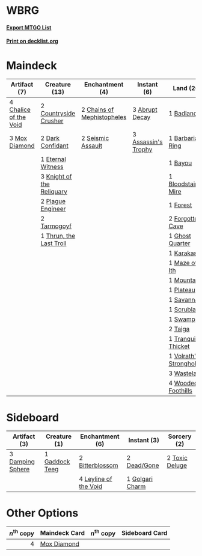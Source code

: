 # WBRG

#### [Export MTGO List](../collection/WBRG/WBRG.txt)
#### [Print on decklist.org](http://decklist.org/?deckmain=3%09Abrupt%20Decay%0A3%09Assassin's%20Trophy%0A1%09Badlands%0A1%09Barbarian%20Ring%0A1%09Bayou%0A1%09Bloodstained%20Mire%0A2%09Chains%20of%20Mephistopheles%0A4%09Chalice%20of%20the%20Void%0A2%09Countryside%20Crusher%0A2%09Dark%20Confidant%0A1%09Eternal%20Witness%0A1%09Forest%0A2%09Forgotten%20Cave%0A1%09Ghost%20Quarter%0A1%09Karakas%0A3%09Knight%20of%20the%20Reliquary%0A4%09Life%20from%20the%20Loam%0A1%09Maze%20of%20Ith%0A1%09Mountain%0A3%09Mox%20Diamond%0A2%09Plague%20Engineer%0A1%09Plateau%0A1%09Savannah%0A1%09Scrubland%0A2%09Seismic%20Assault%0A1%09Swamp%0A2%09Taiga%0A2%09Tarmogoyf%0A1%09Thrun,%20the%20Last%20Troll%0A1%09Tranquil%20Thicket%0A1%09Volrath's%20Stronghold%0A3%09Wasteland%0A4%09Wooded%20Foothills&deckside=2%09Bitterblossom%0A3%09Damping%20Sphere%0A2%09Dead/Gone%0A1%09Gaddock%20Teeg%0A1%09Golgari%20Charm%0A4%09Leyline%20of%20the%20Void%0A2%09Toxic%20Deluge)
# Maindeck

|                                          Artifact (7)                                          |                                           Creature (13)                                            |                                          Enchantment (4)                                          |                                         Instant (6)                                          |                                           Land (26)                                           |                                          Sorcery (4)                                          |
|------------------------------------------------------------------------------------------------|----------------------------------------------------------------------------------------------------|---------------------------------------------------------------------------------------------------|----------------------------------------------------------------------------------------------|-----------------------------------------------------------------------------------------------|-----------------------------------------------------------------------------------------------|
|4 [Chalice of the Void](http://gatherer.wizards.com/Pages/Card/Details.aspx?multiverseid=442211)|2 [Countryside Crusher](http://gatherer.wizards.com/Pages/Card/Details.aspx?multiverseid=370544)    |2 [Chains of Mephistopheles](http://gatherer.wizards.com/Pages/Card/Details.aspx?multiverseid=1431)|3 [Abrupt Decay](http://gatherer.wizards.com/Pages/Card/Details.aspx?multiverseid=456061)     |1 [Badlands](http://gatherer.wizards.com/Pages/Card/Details.aspx?multiverseid=878)             |4 [Life from the Loam](http://gatherer.wizards.com/Pages/Card/Details.aspx?multiverseid=338409)|
|3 [Mox Diamond](http://gatherer.wizards.com/Pages/Card/Details.aspx?multiverseid=5193)          |2 [Dark Confidant](http://gatherer.wizards.com/Pages/Card/Details.aspx?multiverseid=397731)         |2 [Seismic Assault](http://gatherer.wizards.com/Pages/Card/Details.aspx?multiverseid=129884)       |3 [Assassin's Trophy](http://gatherer.wizards.com/Pages/Card/Details.aspx?multiverseid=452902)|1 [Barbarian Ring](http://gatherer.wizards.com/Pages/Card/Details.aspx?multiverseid=29906)     |                                                                                               |
|                                                                                                |1 [Eternal Witness](http://gatherer.wizards.com/Pages/Card/Details.aspx?multiverseid=51628)         |                                                                                                   |                                                                                              |1 [Bayou](http://gatherer.wizards.com/Pages/Card/Details.aspx?multiverseid=879)                |                                                                                               |
|                                                                                                |3 [Knight of the Reliquary](http://gatherer.wizards.com/Pages/Card/Details.aspx?multiverseid=189145)|                                                                                                   |                                                                                              |1 [Bloodstained Mire](http://gatherer.wizards.com/Pages/Card/Details.aspx?multiverseid=405094) |                                                                                               |
|                                                                                                |2 [Plague Engineer](http://gatherer.wizards.com/Pages/Card/Details.aspx?multiverseid=464049)        |                                                                                                   |                                                                                              |1 [Forest](http://gatherer.wizards.com/Pages/Card/Details.aspx?multiverseid=439860)            |                                                                                               |
|                                                                                                |2 [Tarmogoyf](http://gatherer.wizards.com/Pages/Card/Details.aspx?multiverseid=136142)              |                                                                                                   |                                                                                              |2 [Forgotten Cave](http://gatherer.wizards.com/Pages/Card/Details.aspx?multiverseid=376344)    |                                                                                               |
|                                                                                                |1 [Thrun, the Last Troll](http://gatherer.wizards.com/Pages/Card/Details.aspx?multiverseid=214050)  |                                                                                                   |                                                                                              |1 [Ghost Quarter](http://gatherer.wizards.com/Pages/Card/Details.aspx?multiverseid=389534)     |                                                                                               |
|                                                                                                |                                                                                                    |                                                                                                   |                                                                                              |1 [Karakas](http://gatherer.wizards.com/Pages/Card/Details.aspx?multiverseid=413782)           |                                                                                               |
|                                                                                                |                                                                                                    |                                                                                                   |                                                                                              |1 [Maze of Ith](http://gatherer.wizards.com/Pages/Card/Details.aspx?multiverseid=1824)         |                                                                                               |
|                                                                                                |                                                                                                    |                                                                                                   |                                                                                              |1 [Mountain](http://gatherer.wizards.com/Pages/Card/Details.aspx?multiverseid=439859)          |                                                                                               |
|                                                                                                |                                                                                                    |                                                                                                   |                                                                                              |1 [Plateau](http://gatherer.wizards.com/Pages/Card/Details.aspx?multiverseid=880)              |                                                                                               |
|                                                                                                |                                                                                                    |                                                                                                   |                                                                                              |1 [Savannah](http://gatherer.wizards.com/Pages/Card/Details.aspx?multiverseid=881)             |                                                                                               |
|                                                                                                |                                                                                                    |                                                                                                   |                                                                                              |1 [Scrubland](http://gatherer.wizards.com/Pages/Card/Details.aspx?multiverseid=882)            |                                                                                               |
|                                                                                                |                                                                                                    |                                                                                                   |                                                                                              |1 [Swamp](http://gatherer.wizards.com/Pages/Card/Details.aspx?multiverseid=439858)             |                                                                                               |
|                                                                                                |                                                                                                    |                                                                                                   |                                                                                              |2 [Taiga](http://gatherer.wizards.com/Pages/Card/Details.aspx?multiverseid=883)                |                                                                                               |
|                                                                                                |                                                                                                    |                                                                                                   |                                                                                              |1 [Tranquil Thicket](http://gatherer.wizards.com/Pages/Card/Details.aspx?multiverseid=220494)  |                                                                                               |
|                                                                                                |                                                                                                    |                                                                                                   |                                                                                              |1 [Volrath's Stronghold](http://gatherer.wizards.com/Pages/Card/Details.aspx?multiverseid=5263)|                                                                                               |
|                                                                                                |                                                                                                    |                                                                                                   |                                                                                              |3 [Wasteland](http://gatherer.wizards.com/Pages/Card/Details.aspx?multiverseid=413790)         |                                                                                               |
|                                                                                                |                                                                                                    |                                                                                                   |                                                                                              |4 [Wooded Foothills](http://gatherer.wizards.com/Pages/Card/Details.aspx?multiverseid=405116)  |                                                                                               |


# Sideboard

|                                       Artifact (3)                                        |                                      Creature (1)                                       |                                        Enchantment (6)                                         |                                       Instant (3)                                        |                                       Sorcery (2)                                       |
|-------------------------------------------------------------------------------------------|-----------------------------------------------------------------------------------------|------------------------------------------------------------------------------------------------|------------------------------------------------------------------------------------------|-----------------------------------------------------------------------------------------|
|3 [Damping Sphere](http://gatherer.wizards.com/Pages/Card/Details.aspx?multiverseid=443101)|1 [Gaddock Teeg](http://gatherer.wizards.com/Pages/Card/Details.aspx?multiverseid=140188)|2 [Bitterblossom](http://gatherer.wizards.com/Pages/Card/Details.aspx?multiverseid=397701)      |2 [Dead/Gone](http://gatherer.wizards.com/Pages/Card/Details.aspx?multiverseid=126419)    |2 [Toxic Deluge](http://gatherer.wizards.com/Pages/Card/Details.aspx?multiverseid=376559)|
|                                                                                           |                                                                                         |4 [Leyline of the Void](http://gatherer.wizards.com/Pages/Card/Details.aspx?multiverseid=107682)|1 [Golgari Charm](http://gatherer.wizards.com/Pages/Card/Details.aspx?multiverseid=405245)|                                                                                         |


# Other Options

|*n*<sup>th</sup> copy|                                   Maindeck Card                                    |*n*<sup>th</sup> copy|Sideboard Card|
|--------------------:|------------------------------------------------------------------------------------|---------------------|--------------|
|                    4|[Mox Diamond](http://gatherer.wizards.com/Pages/Card/Details.aspx?multiverseid=5193)|                     |              |

